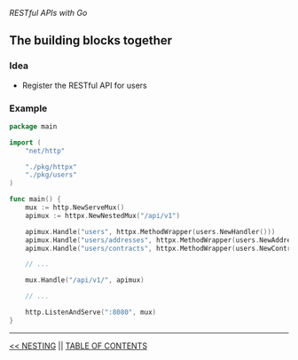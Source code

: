*RESTful APIs with Go*

## The building blocks together

### Idea

* Register the RESTful API for users

### Example

```go
package main

import (
    "net/http"

    "./pkg/httpx"
    "./pkg/users"
)

func main() { 
    mux := http.NewServeMux()
    apimux := httpx.NewNestedMux("/api/v1")

    apimux.Handle("users", httpx.MethodWrapper(users.NewHandler()))
    apimux.Handle("users/addresses", httpx.MethodWrapper(users.NewAddressesHandler()))v
    apimux.Handle("users/contracts", httpx.MethodWrapper(users.NewContractsHandler()))

    // ...

    mux.Handle("/api/v1/", apimux)

    // ...

    http.ListenAndServe(":8080", mux)
}
```

---

[<< NESTING](nesting.md) || [TABLE OF CONTENTS](../README.md)
